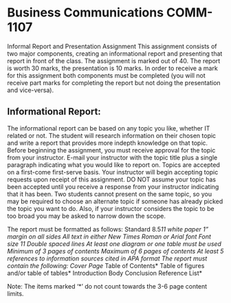 # Business Communications COMM-1107
Informal Report and Presentation Assignment
This assignment consists of two major components, creating an informational report and presenting that report in front of the class. The assignment is marked out of 40. The report is worth 30 marks, the presentation is 10 marks. In order to receive a mark for this assignment both components must be completed (you will not receive part marks for completing the report but not doing the presentation and vice-versa).

## Informational Report:
The informational report can be based on any topic you like, whether IT related or not. The student will research information on their chosen topic and write a report that provides more indepth knowledge on that topic. Before beginning the assignment, you must receive approval for the topic from your instructor. E-mail your instructor with the topic title plus a single paragraph indicating what you would like to report on. Topics are accepted on a first-come first-serve basis. Your instructor will begin accepting topic requests upon receipt of this assignment. DO NOT assume your topic has been accepted until you receive a response from your instructor indicating that it has been. Two students cannot present on the same topic, so you may be required to choose an alternate topic if someone has already picked the topic you want to do. Also, if your instructor considers the topic to be too broad you may be asked to narrow down the scope.

The report must be formatted as follows:
Standard 8.5*11 white paper
1” margin on all sides
All text in either New Times Roman or Arial font
Font size 11
Double spaced lines
At least one diagram or one table must be used
Minimum of 3 pages of contents
Maximum of 6 pages of contents
At least 5 references to information sources cited in APA format
The report must contain the following:
Cover Page*
Table of Contents*
Table of figures and/or table of tables*
Introduction
Body
Conclusion
Reference List*

Note: The items marked ‘*’ do not count towards the 3-6 page content limits.

